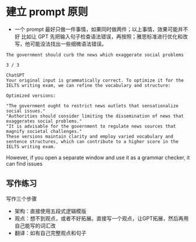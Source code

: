 # 建立 prompt 原则

- 一个 prompt 最好只做一件事情，如果同时做两件；以上事情，效果可能并不好
  比如让 GPT 先把输入句子检查语法错误，再按照；雅思标准进行优化和改写，他可能没法找出一些细微语法错误。

```
The government should curb the news which exaggerate social problems

3 / 3

ChatGPT
Your original input is grammatically correct. To optimize it for the IELTS writing exam, we can refine the vocabulary and structure:

Optimized versions:

"The government ought to restrict news outlets that sensationalize social issues."
"Authorities should consider limiting the dissemination of news that exaggerates social problems."
"It is advisable for the government to regulate news sources that magnify societal challenges."
These versions maintain clarity and employ varied vocabulary and sentence structures, which can contribute to a higher score in the IELTS writing exam.
```

However, if you open a separate window and use it as a grammar checker, it can find issues


##  写作练习 
写作三个步骤
-  架构：直接使用五段式逻辑模版
-  观点：想不到观点，或者不好拓展。直接写一个观点，让GPT拓展，然后再用自己能写的词汇改
-  翻译：如有自己完整观点和句子